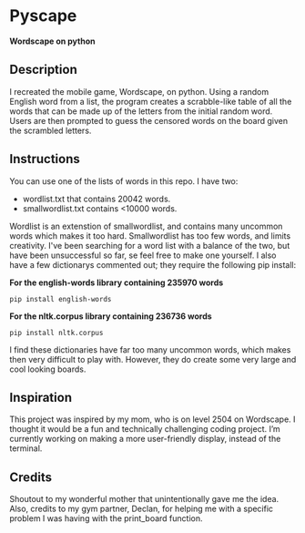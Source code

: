 # Pyscape
**Wordscape on python**

## Description
I recreated the mobile game, Wordscape, on python. Using a random English word from a list, the program creates a scrabble-like table of all the words that can be made up of the letters from the initial random word. Users are then prompted to guess the censored words on the board given the scrambled letters.
  
## Instructions
You can use one of the lists of words in this repo. I have two: 
  - wordlist.txt that contains 20042 words.
  - smallwordlist.txt contains <10000 words.

Wordlist is an extenstion of smallwordlist, and contains many uncommon words which makes it too hard. Smallwordlist has too few words, and limits creativity. I've been searching for a word list with a balance of the two, but have been unsuccessful so far, se feel free to make one yourself. I also have a few dictionarys commented out; they require the following pip install:
  
  **For the english-words library containing 235970 words**
  ```
  pip install english-words
  ```
  **For the nltk.corpus library containing 236736 words**
  ```
  pip install nltk.corpus
  ```

I find these dictionaries have far too many uncommon words, which makes then very difficult to play with. However, they do create some very large and cool looking boards.

## Inspiration
  This project was inspired by my mom, who is on level 2504 on Wordscape. I thought it would be a fun and technically challenging coding project. I’m currently working on making a more user-friendly display, instead of the terminal.
  
## Credits
  Shoutout to my wonderful mother that unintentionally gave me the idea. Also, credits to my gym partner, Declan, for helping me with a specific problem I was having with the print_board function.
